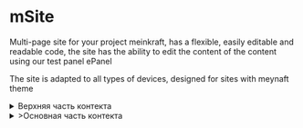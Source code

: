 # mSite
Multi-page site for your project meinkraft, has a flexible, easily editable and readable code, the site has the ability to edit the content of the content using our test panel ePanel

The site is adapted to all types of devices, designed for sites with meynaft theme

<details>
  <summary>Верхняя часть контекта</summary>
  <img src="https://github.com/arteffAA/mSite/assets/53447407/9fff2879-b978-4244-b594-808f11aeb7a8" alt="Изображение 1">
</details>

<details>
  <summary>>Основная часть контекта</summary>
![image](https://github.com/arteffAA/mSite/assets/53447407/abb20e19-202f-46e6-ad57-6ffe54d6dcf8)
</details>


